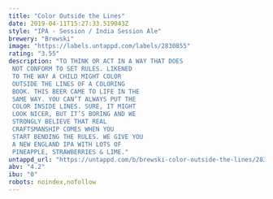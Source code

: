 ```yaml
---
title: "Color Outside the Lines"
date: 2019-04-11T15:27:33.519043Z
style: "IPA - Session / India Session Ale"
brewery: "Brewski"
image: "https://labels.untappd.com/labels/2830855"
rating: "3.55"
description: "TO THINK OR ACT IN A WAY THAT DOES NOT CONFORM TO SET RULES. LIKENED TO THE WAY A CHILD MIGHT COLOR OUTSIDE THE LINES OF A COLORING BOOK. THIS BEER CAME TO LIFE IN THE SAME WAY. YOU CAN’T ALWAYS PUT THE COLOR INSIDE LINES. SURE, IT MIGHT LOOK NICER, BUT IT’S BORING AND WE STRONGLY BELIEVE THAT REAL CRAFTSMANSHIP COMES WHEN YOU START BENDING THE RULES. WE GIVE YOU A NEW ENGLAND IPA WITH LOTS OF PINEAPPLE, STRAWBERRIES & LIME."
untappd_url: "https://untappd.com/b/brewski-color-outside-the-lines/2830855"
abv: "4.2"
ibu: "0"
robots: noindex,nofollow
---
```

